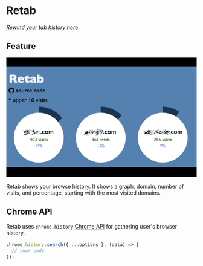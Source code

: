# Retab

_Rewind your tab history_ [_here_](https://chromewebstore.google.com/detail/retab/noncniepfjlgndimglpfcmaeekcehjck?authuser=0&hl=ko)

## Feature

![screenshot](./images/screenshot.png)

Retab shows your browse history. It shows a graph, domain, number of visits, and percentage, starting with the most visited domains.

## Chrome API

Retab uses `chrome.history` [Chrome API](https://developer.chrome.com/docs/extensions/reference/api/history?authuser=1) for gathering user's browser history.

```js
chrome.history.search({ ...options }, (data) => {
  // your code
});
```
